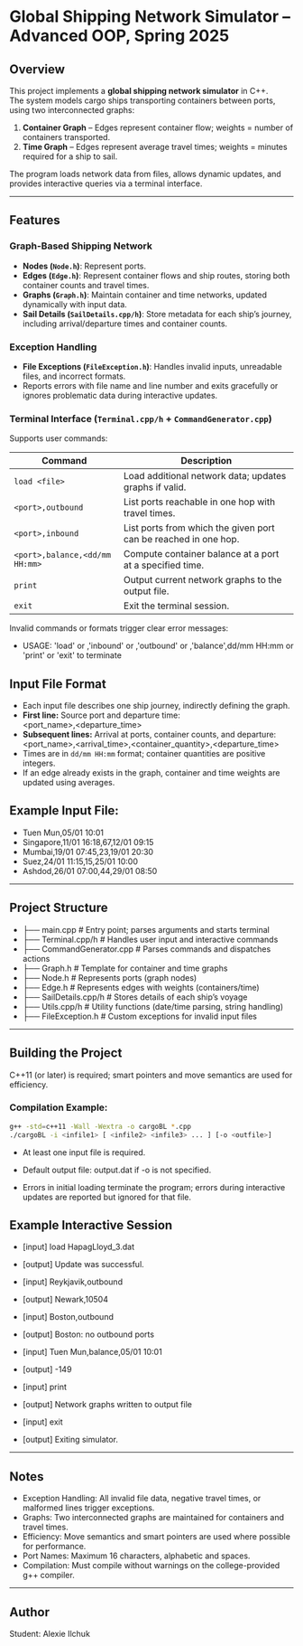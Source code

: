 # Global Shipping Network Simulator – Advanced OOP, Spring 2025

## Overview
This project implements a **global shipping network simulator** in C++.  
The system models cargo ships transporting containers between ports, using two interconnected graphs:  

1. **Container Graph** – Edges represent container flow; weights = number of containers transported.  
2. **Time Graph** – Edges represent average travel times; weights = minutes required for a ship to sail.

The program loads network data from files, allows dynamic updates, and provides interactive queries via a terminal interface.

---

## Features

### Graph-Based Shipping Network
- **Nodes (`Node.h`)**: Represent ports.  
- **Edges (`Edge.h`)**: Represent container flows and ship routes, storing both container counts and travel times.  
- **Graphs (`Graph.h`)**: Maintain container and time networks, updated dynamically with input data.  
- **Sail Details (`SailDetails.cpp/h`)**: Store metadata for each ship’s journey, including arrival/departure times and container counts.

### Exception Handling
- **File Exceptions (`FileException.h`)**: Handles invalid inputs, unreadable files, and incorrect formats.  
- Reports errors with file name and line number and exits gracefully or ignores problematic data during interactive updates.

### Terminal Interface (`Terminal.cpp/h` + `CommandGenerator.cpp`)
Supports user commands:  

| Command | Description |
|---------|-------------|
| `load <file>` | Load additional network data; updates graphs if valid. |
| `<port>,outbound` | List ports reachable in one hop with travel times. |
| `<port>,inbound` | List ports from which the given port can be reached in one hop. |
| `<port>,balance,<dd/mm HH:mm>` | Compute container balance at a port at a specified time. |
| `print` | Output current network graphs to the output file. |
| `exit` | Exit the terminal session. |

Invalid commands or formats trigger clear error messages:  
- USAGE: 'load' <file> or
<node>,'inbound' or
<node>,'outbound' or
<node>,'balance',dd/mm HH:mm or
'print' or
'exit' to terminate

## Input File Format
- Each input file describes one ship journey, indirectly defining the graph.  
- **First line:** Source port and departure time:  
<port_name>,<departure_time>
- **Subsequent lines:** Arrival at ports, container counts, and departure:  
<port_name>,<arrival_time>,<container_quantity>,<departure_time>
- Times are in `dd/mm HH:mm` format; container quantities are positive integers.  
- If an edge already exists in the graph, container and time weights are updated using averages.

## Example Input File:
- Tuen Mun,05/01 10:01
- Singapore,11/01 16:18,67,12/01 09:15
- Mumbai,19/01 07:45,23,19/01 20:30
- Suez,24/01 11:15,15,25/01 10:00
- Ashdod,26/01 07:00,44,29/01 08:50
---

## Project Structure
- ├── main.cpp # Entry point; parses arguments and starts terminal
- ├── Terminal.cpp/h # Handles user input and interactive commands
- ├── CommandGenerator.cpp # Parses commands and dispatches actions
- ├── Graph.h # Template for container and time graphs
- ├── Node.h # Represents ports (graph nodes)
- ├── Edge.h # Represents edges with weights (containers/time)
- ├── SailDetails.cpp/h # Stores details of each ship’s voyage
- ├── Utils.cpp/h # Utility functions (date/time parsing, string handling)
- ├── FileException.h # Custom exceptions for invalid input files

---

## Building the Project
C++11 (or later) is required; smart pointers and move semantics are used for efficiency.

### Compilation Example:
```bash
g++ -std=c++11 -Wall -Wextra -o cargoBL *.cpp
./cargoBL -i <infile1> [ <infile2> <infile3> ... ] [-o <outfile>]
```

- At least one input file is required.

- Default output file: output.dat if -o is not specified.

- Errors in initial loading terminate the program; errors during interactive updates are reported but ignored for that file.


## Example Interactive Session
- [input] load HapagLloyd_3.dat
- [output] Update was successful.

- [input] Reykjavik,outbound
- [output] Newark,10504

- [input] Boston,outbound
- [output] Boston: no outbound ports

- [input] Tuen Mun,balance,05/01 10:01
- [output] -149

- [input] print
- [output] Network graphs written to output file

- [input] exit
- [output] Exiting simulator.

---

## Notes
- Exception Handling: All invalid file data, negative travel times, or malformed lines trigger exceptions.
- Graphs: Two interconnected graphs are maintained for containers and travel times.
- Efficiency: Move semantics and smart pointers are used where possible for performance.
- Port Names: Maximum 16 characters, alphabetic and spaces.
- Compilation: Must compile without warnings on the college-provided g++ compiler.

---

## Author
Student: Alexie Ilchuk
